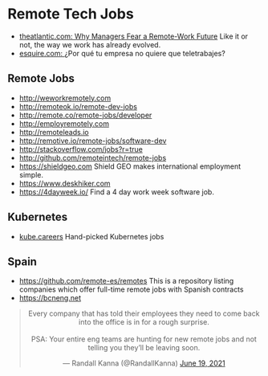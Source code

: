 # Remote Tech Jobs
- [theatlantic.com: Why Managers Fear a Remote-Work Future](https://www.theatlantic.com/ideas/archive/2021/07/work-from-home-benefits/619597/) Like it or not, the way we work has already evolved.
- [esquire.com: ](https://www.esquire.com/es/trabajo/a37314227/teletrabajo-volver-oficina/) ¿Por qué tu empresa no quiere que teletrabajes?

## Remote Jobs
- http://weworkremotely.com
- http://remoteok.io/remote-dev-jobs
- http://remote.co/remote-jobs/developer
- http://employremotely.com
- http://remoteleads.io
- http://remotive.io/remote-jobs/software-dev
- http://stackoverflow.com/jobs?r=true
- http://github.com/remoteintech/remote-jobs
- https://shieldgeo.com Shield GEO makes international employment simple. 
- https://www.deskhiker.com
- https://4dayweek.io/ Find a 4 day work week software job.

## Kubernetes 
- [kube.careers](https://kube.careers/) Hand-picked Kubernetes jobs
## Spain
- https://github.com/remote-es/remotes This is a repository listing companies which offer full-time remote jobs with Spanish contracts
- https://bcneng.net

<center>
<blockquote class="twitter-tweet"><p lang="en" dir="ltr">Every company that has told their employees they need to come back into the office is in for a rough surprise. <br><br>PSA: Your entire eng teams are hunting for new remote jobs and not telling you they’ll be leaving soon.</p>&mdash; Randall Kanna (@RandallKanna) <a href="https://twitter.com/RandallKanna/status/1406317668378955776?ref_src=twsrc%5Etfw">June 19, 2021</a></blockquote> <script async src="https://platform.twitter.com/widgets.js" charset="utf-8"></script>
</center>